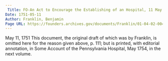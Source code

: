 ```yaml
---
 Title: FO-An Act to Encourage the Establishing of an Hospital, 11 May 1751
Date: 1751-05-11
Author: Franklin, Benjamin
Page URL: https://founders.archives.gov/documents/Franklin/01-04-02-0041
---
```


May 11, 1751
This document, the original draft of which was by Franklin, is omitted here for the reason given above, p. 111; but is printed, with editorial annotation, in Some Account of the Pennsylvania Hospital, May 1754, in the next volume.

